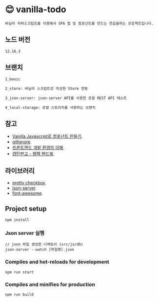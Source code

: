 # 😊 vanilla-todo
```
바닐라 자바스크립트를 이용해서 SPA 앱 및 컴포넌트를 만드는 연습을하는 프로젝트입니다.
```

## 노드 버전
```
12.16.3
```

## 브랜치
```
1_basic

2_store: 바닐라 스크립트로 작성한 Store 연동

3_json-server: json-server API를 사용한 로컬 REST API 테스트

4_local-storage: 로컬 스토리지를 사용하는 브랜치
```

## 참고
- [Vanilla Javascript로 컴포넌트 만들기](https://junilhwang.github.io/TIL/Javascript/Design/Vanilla-JS-Component/).
- [gitIgnore](https://gist.github.com/andreasonny83/b24e38b7772a3ea362d8e8d238d5a7bc).
- [프론트엔드 개발 환경의 이해](https://jeonghwan-kim.github.io/series/2019/12/10/frontend-dev-env-webpack-basic.html#2-%EC%97%94%ED%8A%B8%EB%A6%AC%EC%95%84%EC%9B%83%ED%92%8B).
- [캡틴판교 - 웹팩 핸드북](https://joshua1988.github.io/webpack-guide/guide.html).

## 라이브러리
- [pretty checkbox](https://lokesh-coder.github.io/pretty-checkbox/).
- [json-server](https://github.com/typicode/json-server).
- [font-awesome](https://fontawesome.com/).

## Project setup
```
npm install
```

### Json server 실행
```
// json 파일 생성한 디렉토리 (src/js/db)
json-server --watch [파일명].json
```

### Compiles and hot-reloads for development
```
npm run start
```

### Compiles and minifies for production
```
npm run build
```
